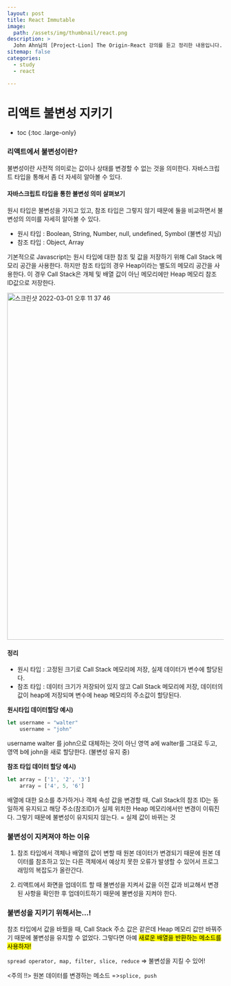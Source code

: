 ```yaml
---
layout: post
title: React Immutable
image:
  path: /assets/img/thumbnail/react.png
description: >
  John Ahn님의 [Project-Lion] The Origin-React 강의를 듣고 정리한 내용입니다.
sitemap: false
categories:
  - study
  - react

---
```

# 리액트 불변성 지키기

* toc
{:toc .large-only}

### 리액트에서 불변성이란?
불변성이란 사전적 의미로는 값이나 상태를 변경할 수 없는 것을 의미한다.
자바스크립트 타입을 통해서 좀 더 자세히 알아볼 수 있다.

#### 자바스크립트 타입을 통한 불변성 의미 살펴보기
원시 타입은 불변성을 가지고 있고, 참조 타입은 그렇지 않기 때문에 둘을 비교하면서 불변성의 의미를 자세히 알아볼 수 있다.

* 원시 타입 : Boolean, String, Number, null, undefined, Symbol (불변성 지님)
* 참조 타입 : Object, Array

기본적으로 Javascript는 원시 타입에 대한 참조 및 값을 저장하기 위해 Call Stack 메모리 공간을 사용한다.
하지만 참조 타입의 경우 Heap이라는 별도의 메모리 공간을 사용한다. 이 경우 Call Stack은 개체 및 배열 값이 아닌 메모리에만 Heap 메모리 참조 ID값으로 저장한다.

<img width="807" alt="스크린샷 2022-03-01 오후 11 37 46" src="https://user-images.githubusercontent.com/61059893/156188913-1a5f32e0-8711-4e79-80e4-ac1bb4f2e602.png">


#### 정리
* 원시 타입 : 고정된 크기로 Call Stack 메모리에 저장, 실제 데이터가 변수에 할당된다.
* 참조 타입 : 데이터 크기가 저장되어 있지 않고 Call Stack 메모리에 저장, 데이터의 값이 heap에 저장되며 변수에 heap 메모리의 주소값이 할당된다.

**원시타입 데이터할당 예시)**
```javascript
let username = "walter"
    username = "john"
```
username walter 를 john으로 대체하는 것이 아닌 영역 a에 walter를 그대로 두고, 영역 b에 john을 새로 할당한다. (불변성 유지 중)

**참조 타입 데이터 할당 예시)**
```javascript
let array = ['1', '2', '3']
    array = ['4', 5, '6']
```
배열에 대한 요소를 추가하거나 객체 속성 값을 변경할 때, Call Stack의 참조 ID는 동일하게 유지되고 해당 주소(참조ID)가 실제 위치한 Heap 메모리에서만 변경이 이뤄진다. 그렇기 때문에 불변성이 유지되지 않는다. = 실제 값이 바뀌는 것


### 불변성이 지켜져야 하는 이유
1. 참조 타입에서 객체나 배열의 값이 변할 때 원본 데이터가 변경되기 때문에 원본 데이터를 참조하고 있는 다른 객체에서 예상치 못한 오류가 발생할 수 있어서 프로그래밍의 복잡도가 올란간다.

2. 리액트에서 화면을 업데이트 할 때 불변성을 지켜서 값을 이전 값과 비교해서 변경된 사항을 확인한 후 업데이트하기 때문에 불변성을 지켜야 한다.

### 불변성을 지키기 위해서는...!

참조 타입에서 값을 바꿨을 때, Call Stack 주소 값은 같은데 Heap 메모리 값만 바꿔주기 때문에 불변성을 유지할 수 없었다. 그렇다면 아예 <mark>새로운 배열을 반환하는 메소드를 사용하자!</mark>

`spread operator, map, filter, slice, reduce` => 불변성을 지킬 수 있어!

<주의 !!> 원본 데이터를 변경하는 메소드 =>`splice, push`
